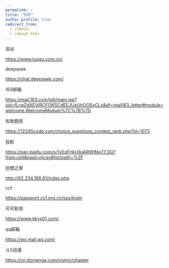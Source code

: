 ```yaml
---
permalink: /
title: "你好"
author_profile: true
redirect_from: 
  - /about/
  - /about.html
---
```

洛谷

https://www.luogu.com.cn/

deepseek

https://chat.deepseek.com/

163邮箱

https://mail.163.com/js6/main.jsp?sid=fLrwZdXEVjRCFOKSCdEEJUxUhOOSxCLx&df=mail163_letter#module=welcome.WelcomeModule%7C%7B%7D

佐助题库

https://12345code.com/choice_questions_contest_rank.php?id=1073

投影

https://pan.baidu.com/s/1vEqFrlkUIloARWtNq77_0Q?from=init&pwd=mcqy#list/path=%2F

创想之家

http://62.234.166.61/index.php

ccf

https://passport.ccf.org.cn/sso/login

可可影视

https://www.kkys01.com/

qq邮箱

https://wx.mail.qq.com/

斗3动漫

https://cn.dzmanga.com/comic/chapter

